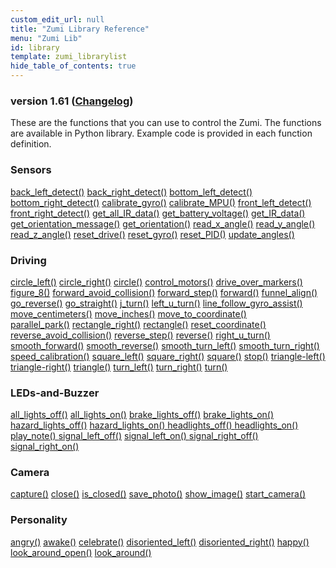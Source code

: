 ```yaml
---
custom_edit_url: null
title: "Zumi Library Reference"
menu: "Zumi Lib"
id: library
template: zumi_librarylist
hide_table_of_contents: true
---
```


<h3 class="homeDocLandingVersion">version 1.61 (<a class="orange-link" href="/doc-v2/docs/zumi/python/changelog">Changelog</a>)</h3>

These are the functions that you can use to control the Zumi. The functions are available in Python library. Example code is provided in each function definition.

<div class="boxLanding">
  <div class="parentContainer">
  <div class="box-reference-shadow">
  <h3>Sensors</h3>
    <a href="/doc-v2/docs/zumi/python/Sensors/back-left-detect">back_left_detect()</a>
    <a href="/doc-v2/docs/zumi/python/Sensors/back-right-detect">back_right_detect()</a>
    <a href="/doc-v2/docs/zumi/python/Sensors/bottom-left-detect">bottom_left_detect()</a>
    <a href="/doc-v2/docs/zumi/python/Sensors/bottom-right-detect">bottom_right_detect()</a>
    <a href="/doc-v2/docs/zumi/python/Sensors/calibrate-gyro">calibrate_gyro()</a>
    <a href="/doc-v2/docs/zumi/python/Sensors/calibrate-MPU">calibrate_MPU()</a>
    <a href="/doc-v2/docs/zumi/python/Sensors/front-left-detect">front_left_detect()</a>
    <a href="/doc-v2/docs/zumi/python/Sensors/front-right-detect">front_right_detect()</a>
    <a href="/doc-v2/docs/zumi/python/Sensors/get-all-ir-data">get_all_IR_data()</a>
    <a href="/doc-v2/docs/zumi/python/Sensors/get-battery-voltage">get_battery_voltage()</a>
    <a href="/doc-v2/docs/zumi/python/Sensors/get-ir-data">get_IR_data()</a>
    <a href="/doc-v2/docs/zumi/python/Sensors/get-orientation-message">get_orientation_message()</a>
    <a href="/doc-v2/docs/zumi/python/Sensors/get-orientation">get_orientation()</a>
    <a href="/doc-v2/docs/zumi/python/Sensors/read-x-angle">read_x_angle()</a>
    <a href="/doc-v2/docs/zumi/python/Sensors/read-y-angle">read_y_angle()</a>
    <a href="/doc-v2/docs/zumi/python/Sensors/read-z-angle">read_z_angle()</a>
    <a href="/doc-v2/docs/zumi/python/Sensors/reset-drive">reset_drive()</a>
    <a href="/doc-v2/docs/zumi/python/Sensors/reset-gyro">reset_gyro()</a>
    <a href="/doc-v2/docs/zumi/python/Sensors/reset-PID">reset_PID()</a>
    <a href="/doc-v2/docs/zumi/python/Sensors/update-angles">update_angles()</a>
    </div>
  </div>
  <div  class="parentContainer">
    <div class="box-reference-shadow">
    <h3> Driving</h3>
    <div class="boxLanding">
      <div class="margin-right-10">
        <a href="/doc-v2/docs/zumi/python/Driving/circle-left">circle_left()</a>
        <a href="/doc-v2/docs/zumi/python/Driving/circle-right">circle_right()</a>
        <a href="/doc-v2/docs/zumi/python/Driving/circle">circle()</a>
        <a href="/doc-v2/docs/zumi/python/Driving/control-motors">control_motors()</a>
        <a href="/doc-v2/docs/zumi/python/Driving/drive-over-markers">drive_over_markers()</a>
        <a href="/doc-v2/docs/zumi/python/Driving/figure-8">figure_8()</a>
        <a href="/doc-v2/docs/zumi/python/Driving/forward-avoid-colission">forward_avoid_collision()</a>
        <a href="/doc-v2/docs/zumi/python/Driving/forward-step">forward_step()</a>
        <a href="/doc-v2/docs/zumi/python/Driving/forward">forward()</a>
        <a href="/doc-v2/docs/zumi/python/Driving/funnel-align">funnel_align()</a>
        <a href="/doc-v2/docs/zumi/python/Driving/go-reverse">go_reverse()</a>
        <a href="/doc-v2/docs/zumi/python/Driving/go-straight">go_straight()</a>
        <a href="/doc-v2/docs/zumi/python/Driving/j-turn">j_turn()</a>
        <a href="/doc-v2/docs/zumi/python/Driving/left-u-turn">left_u_turn()</a>
        <a href="/doc-v2/docs/zumi/python/Driving/line-follow-gyro-assist">line_follow_gyro_assist()</a>
        <a href="/doc-v2/docs/zumi/python/Driving/move-centimeters">move_centimeters()</a>
        <a href="/doc-v2/docs/zumi/python/Driving/move-inches">move_inches()</a>
        <a href="/doc-v2/docs/zumi/python/Driving/move-to-coordinate">move_to_coordinate()</a>
    </div>
        <div>
            <a href="/doc-v2/docs/zumi/python/Driving/paralllel-park">parallel_park()</a>
            <a href="/doc-v2/docs/zumi/python/Driving/rectangle-right">rectangle_right()</a>
            <a href="/doc-v2/docs/zumi/python/Driving/rectangle">rectangle()</a> 
            <a href="/doc-v2/docs/zumi/python/Driving/reset-coordinate">reset_coordinate()</a>
            <a href="/doc-v2/docs/zumi/python/Driving/reverse-avoid-collision">reverse_avoid_collision()</a> 
            <a href="/doc-v2/docs/zumi/python/Driving/reverse-step">reverse_step()</a>
            <a href="/doc-v2/docs/zumi/python/Driving/reverse">reverse()</a> 
            <a href="/doc-v2/docs/zumi/python/Driving/right-u-turn">right_u_turn()</a>
            <a href="/doc-v2/docs/zumi/python/Driving/smooth-forward">smooth_forward()</a> 
            <a href="/doc-v2/docs/zumi/python/Driving/smooth-reverse">smooth_reverse()</a> 
            <a href="/doc-v2/docs/zumi/python/Driving/smooth-turn-left">smooth_turn_left()</a>
            <a href="/doc-v2/docs/zumi/python/Driving/smooth-turn-right">smooth_turn_right()</a>
            <a href="/doc-v2/docs/zumi/python/Driving/speed-calibration">speed_calibration()</a>
            <a href="/doc-v2/docs/zumi/python/Driving/square-left">square_left()</a> 
            <a href="/doc-v2/docs/zumi/python/Driving/square-right">square_right()</a> 
            <a href="/doc-v2/docs/zumi/python/Driving/square">square()</a>
            <a href="/doc-v2/docs/zumi/python/Driving/stop">stop()</a>
            <a href="">triangle-left()</a>
            <a href="">triangle-right()</a>
            <a href="">triangle()</a>
            <a href="">turn_left()</a>
            <a href="">turn_right()</a>
            <a href="">turn()</a>
        </div>
    </div>
    </div>
  </div>
</div>
<div class="boxLanding marginTop25">
  <div class="parentContainer">
    <div class="box-reference-shadow">
    <h3>LEDs-and-Buzzer</h3>
    <a href="/doc-v2/docs/zumi/python/LEDs-and-buzzer/all-lights-off">all_lights_off()</a>
    <a href="/doc-v2/docs/zumi/python/LEDs-and-buzzer/all-lights-on">all_lights_on()</a>
    <a href="/doc-v2/docs/zumi/python/LEDs-and-buzzer/break-lights-off">brake_lights_off()</a>
    <a href="/doc-v2/docs/zumi/python/LEDs-and-buzzer/break-lights-on">brake_lights_on()</a>
    <a href="/doc-v2/docs/zumi/python/LEDs-and-buzzer/hazard-lights-off">hazard_lights_off()</a>
    <a href="/doc-v2/docs/zumi/python/LEDs-and-buzzer/hazar-lights-on">hazard_lights_on() </a>
    <a href="/doc-v2/docs/zumi/python/LEDs-and-buzzer/headlights-off">headlights_off() </a>
    <a href="/doc-v2/docs/zumi/python/LEDs-and-buzzer/headlghts-on">headlights_on()</a>
    <a href="/doc-v2/docs/zumi/python/LEDs-and-buzzer/play-note">play_note() </a>
    <a href="/doc-v2/docs/zumi/python/LEDs-and-buzzer/signal-left-off">signal_left_off()</a> 
    <a href="/doc-v2/docs/zumi/python/LEDs-and-buzzer/signal-left-on">signal_left_on() </a>
    <a href="/doc-v2/docs/zumi/python/LEDs-and-buzzer/signal-right-off">signal_right_off() </a>
    <a href="/doc-v2/docs/zumi/python/LEDs-and-buzzer/signal-right-on">signal_right_on()</a>
  </div>
  </div>
  <div class="parentContainer">
    <div class="box-reference-shadow">
    <h3>Camera</h3>
    <a href="/doc-v2/docs/zumi/python/Camera/capture">capture()</a>
    <a href="/doc-v2/docs/zumi/python/Camera/close">close()</a>
    <a href="/doc-v2/docs/zumi/python/Camera/is-close">is_closed()</a>
    <a href="/doc-v2/docs/zumi/python/Camera/save-photo">save_photo()</a>
    <a href="/doc-v2/docs/zumi/python/Camera/show-image">show_image()</a>
    <a href="/doc-v2/docs/zumi/python/Camera/start-camera">start_camera()</a>
  </div>
  </div>
  <div class="parentContainer">
   <div class="box-reference-shadow">
  <h3>Personality</h3>
    <a href="/doc-v2/docs/zumi/python/Personality/angry-personality">angry()</a> 
    <a href="/doc-v2/docs/zumi/python/Personality/awake">awake()</a>
    <a href="/doc-v2/docs/zumi/python/Personality/celebrte">celebrate()</a>
    <a href="/doc-v2/docs/zumi/python/Personality/disoriented-left">disoriented_left()</a>
    <a href="/doc-v2/docs/zumi/python/Personality/disoriented-right">disoriented_right()</a>
    <a href="/doc-v2/docs/zumi/python/Personality/happy">happy()</a>
    <a href="/doc-v2/docs/zumi/python/Personality/look-around-open">look_around_open()</a>
    <a href="/doc-v2/docs/zumi/python/Personality/look-around">look_around()</a>
  </div>
  </div>
</div>
